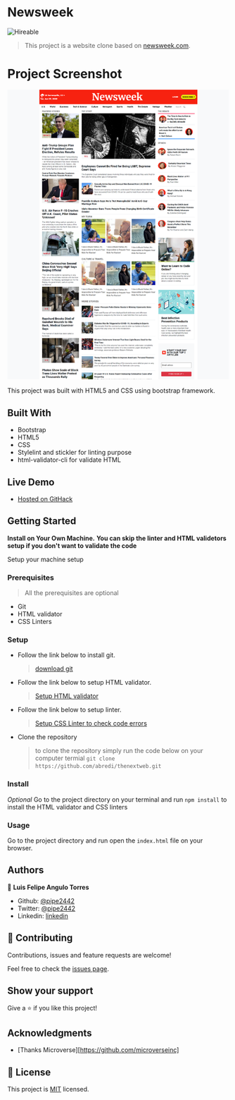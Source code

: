 # Newsweek 
![Hireable](https://cdn.rawgit.com/hiendv/hireable/master/styles/default/yes.svg)

>This project is a website clone based on [newsweek.com](https://newsweek.com/).


# Project Screenshot
![screenshot](https://github.com/pipe2442/Using-Bootstrap-/blob/github-pages/assets/images/bootstrapFinalScreenshotf.png?raw=true)


This project was built with HTML5 and CSS using bootstrap framework.

## Built With

- Bootstrap
- HTML5
- CSS
- Stylelint and stickler for linting purpose
- html-validator-cli for validate HTML

## Live Demo

-  [Hosted on GitHack](https://rawcdn.githack.com/pipe2442/Using-Bootstrap-/a4ebaf49edfb4e1cdb45a773e5ae23abbe50a571/index.html)

## Getting Started

**Install on Your Own Machine.**
**You can skip the linter and HTML validetors setup if you don't want to validate the code**

Setup your machine setup

### Prerequisites

  > All the prerequisites are optional

- Git
- HTML validator
- CSS Linters

### Setup

- Follow the link below to install git.
  > [download git](https://git-scm.com/downloads)
- Follow the link below to setup HTML validator.
  > [Setup HTML validator](https://github.com/microverseinc/linters-config/tree/master/html_validator)
- Follow the link below to setup linter.
  > [Setup CSS Linter to check code errors](https://github.com/microverseinc/linters-config/tree/master/css#troubleshooting)
- Clone the repository
  > to clone the repository simply run the code below on your computer termial
  `git clone https://github.com/abredi/thenextweb.git`

### Install

*Optional*
Go to the project directory on your terminal and run `npm install` to install the HTML validator and CSS linters

### Usage

Go to the project directory and run open the `index.html` file on your browser.

## Authors

👤 **Luis Felipe Angulo Torres**

- Github: [@pipe2442](https://github.com/pipe2442)
- Twitter: [@pipe2442](https://twitter.com/pipe2442)
- Linkedin: [linkedin](https://www.linkedin.com/in/luis-felipe-angulo-torres-95098b139/)

## 🤝 Contributing

Contributions, issues and feature requests are welcome!

Feel free to check the [issues page](issues/).

## Show your support

Give a ⭐️ if you like this project!

## Acknowledgments

- [Thanks Microverse][https://github.com/microverseinc]

## 📝 License

This project is [MIT](LICENSE) licensed.
